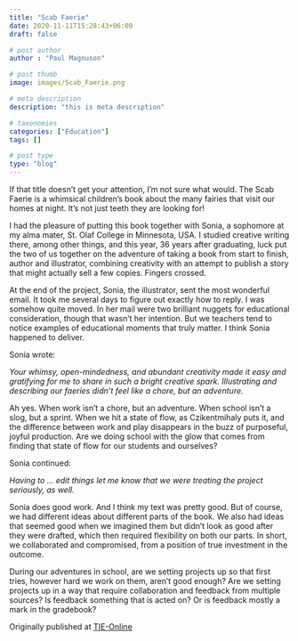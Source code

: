 ```yaml
---
title: "Scab Faerie"
date: 2020-11-11T15:28:43+06:00
draft: false

# post author
author : "Paul Magnuson"

# post thumb
image: images/Scab_Faerie.png

# meta description
description: "this is meta description"

# taxonomies
categories: ["Education"]
tags: []

# post type
type: "blog"
---
```


If that title doesn’t get your attention, I’m not sure what would. The Scab Faerie is a whimsical children’s book about the many fairies that visit our homes at night. It’s not just teeth they are looking for!

I had the pleasure of putting this book together with Sonia, a sophomore at my alma mater, St. Olaf College in Minnesota, USA. I studied creative writing there, among other things, and this year, 36 years after graduating, luck put the two of us together on the adventure of taking a book from start to finish, author and illustrator, combining creativity with an attempt to publish a story that might actually sell a few copies. Fingers crossed.

At the end of the project, Sonia, the illustrator, sent the most wonderful email. It took me several days to figure out exactly how to reply. I was somehow quite moved. In her mail were two brilliant nuggets for educational consideration, though that wasn’t her intention. But we teachers tend to notice examples of educational moments that truly matter. I think Sonia happened to deliver.

Sonia wrote:

_Your whimsy, open-mindedness, and abundant creativity made it easy and gratifying for me to share in such a bright creative spark. Illustrating and describing our faeries didn’t feel like a chore, but an adventure._

Ah yes. When work isn’t a chore, but an adventure. When school isn’t a slog, but a sprint. When we hit a state of flow, as Czikentmihaly puts it, and the difference between work and play disappears in the buzz of purposeful, joyful production. Are we doing school with the glow that comes from finding that state of flow for our students and ourselves?

Sonia continued:

_Having to … edit things let me know that we were treating the project seriously, as well._

Sonia does good work. And I think my text was pretty good. But of course, we had different ideas about different parts of the book. We also had ideas that seemed good when we imagined them but didn’t look as good after they were drafted, which then required flexibility on both our parts. In short, we collaborated and compromised, from a position of true investment in the outcome.

During our adventures in school, are we setting projects up so that first tries, however hard we work on them, aren’t good enough? Are we setting projects up in a way that require collaboration and feedback from multiple sources? Is feedback something that is acted on? Or is feedback mostly a mark in the gradebook?

Originally published at [TIE-Online](http://blog.tieonline.com/the-scab-faerie/)
